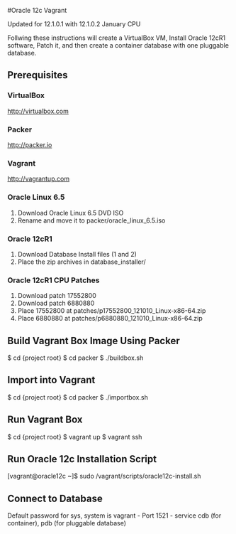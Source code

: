 #Oracle 12c Vagrant 

Updated for 12.1.0.1 with 12.1.0.2 January CPU

Follwing these instructions will create a VirtualBox VM, Install Oracle 12cR1 software, Patch it, and then create a container database with one pluggable database.

## Prerequisites

### VirtualBox

http://virtualbox.com

### Packer

http://packer.io

### Vagrant

http://vagrantup.com

### Oracle Linux 6.5

1. Download Oracle Linux 6.5 DVD ISO
2. Rename and move it to packer/oracle_linux_6.5.iso 

### Oracle 12cR1

1. Download Database Install files (1 and 2)
2. Place the zip archives in database_installer/

### Oracle 12cR1 CPU Patches

1. Download patch 17552800
2. Download patch 6880880
3. Place 17552800 at patches/p17552800_121010_Linux-x86-64.zip
4. Place 6880880 at patches/p6880880_121010_Linux-x86-64.zip

## Build Vagrant Box Image Using Packer

  $ cd {project root}
  $ cd packer
  $ ./buildbox.sh

## Import into Vagrant

  $ cd {project root}
  $ cd packer
  $ ./importbox.sh

## Run Vagrant Box

  $ cd {project root}
  $ vagrant up
  $ vagrant ssh

## Run Oracle 12c Installation Script

  [vagrant@oracle12c ~]$ sudo /vagrant/scripts/oracle12c-install.sh
  
## Connect to Database

  Default password for sys, system is vagrant - Port 1521 - service cdb (for container), pdb (for pluggable database)
